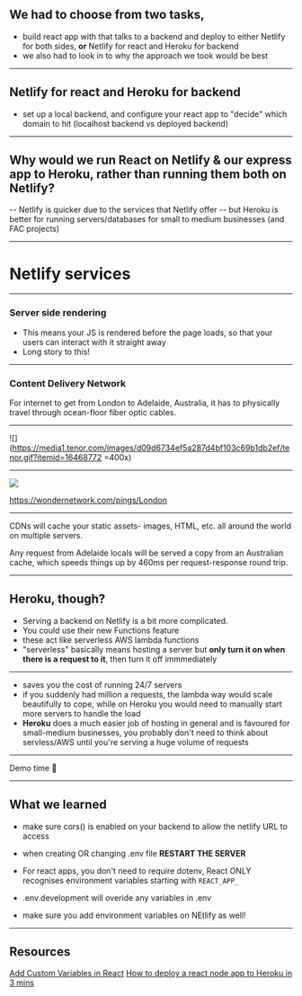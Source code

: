 ## We had to choose from two tasks, 

- build react app with that talks to a backend and deploy to either Netlify for both sides, **or** Netlify for react and Heroku for backend
- we also had to look in to why the approach we took would be best 


---

## Netlify for react and Heroku for backend 
- set up a local backend, and configure your react app to "decide" which domain to hit (localhost backend vs deployed backend)

---

## Why would we run React on Netlify & our express app to Heroku, rather than running them both on Netlify? 

-- Netlify is quicker due to the services that Netlify offer
-- but Heroku is better for running servers/databases for small to medium businesses (and FAC projects)

---

# Netlify services 

---

### Server side rendering 

- This means your JS is rendered before the page loads, so that your users can interact with it straight away
- Long story to this! 

---

### Content Delivery Network

For internet to get from London to Adelaide, Australia, it has to physically travel through ocean-floor fiber optic cables. 

---

![](https://media1.tenor.com/images/d09d6734ef5a287d4bf103c69b1db2ef/tenor.gif?itemid=16468772 =400x)

---


![](https://i.imgur.com/bAcxumK.png) 

https://wondernetwork.com/pings/London


---

CDNs will cache your static assets- images, HTML, etc. all around the world on multiple servers. 

Any request from Adelaide locals will be served a copy from an Australian cache, which speeds things up by 460ms per request-response round trip.  

---

## Heroku, though? 

- Serving a backend on Netlify is a bit more complicated. 
- You could use their new Functions feature
- these act like serverless AWS lambda functions
- "serverless" basically means hosting a server but **only turn it on when there is a request to it**, then turn it off immmediately

---

- saves you the cost of running 24/7 servers
- if you suddenly had million a requests, the lambda way would scale beautifully to cope, while on Heroku you would need to manually start more servers to handle the load 
- **Heroku** does a much easier job of hosting in general and is favoured for small-medium businesses, you probably don't need to think about servless/AWS until you're serving a huge volume of requests 

---

Demo time :dancer: 

---

## What we learned

* make sure cors() is enabled on your backend to allow the netlify URL to access

* when creating OR changing .env file **RESTART THE SERVER**

* For react apps, you don't need to require dotenv, React ONLY recognises environment variables starting with `REACT_APP_`

* .env.development will overide any variables in .env

* make sure you add environment variables on NEtlify as well!

---

## Resources

[Add Custom Variables in React](https://create-react-app.dev/docs/adding-custom-environment-variables/)
[How to deploy a react node app to Heroku in 3 mins](https://www.freecodecamp.org/news/deploy-a-react-node-app-to/)
